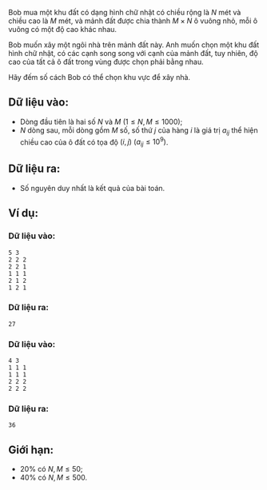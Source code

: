 Bob mua một khu đất có dạng hình chữ nhật có chiều rộng là $N$ mét và chiều cao là $M$ mét, và mảnh đất được chia thành $M×N$ ô vuông nhỏ, mỗi ô vuông có một độ cao khác nhau.

Bob muốn xây một ngôi nhà trên mảnh đất này. Anh muốn chọn một khu đất hình chữ nhật, có các cạnh song song với cạnh của mảnh đất, tuy nhiên, độ cao của tất cả ô đất trong vùng được chọn phải bằng nhau.

Hãy đếm số cách Bob có thể chọn khu vực để xây nhà.

## Dữ liệu vào:
- Dòng đầu tiên là hai số $N$ và $M\ (1≤N,M≤1000)$;
- $N$ dòng sau, mỗi dòng gồm $M$ số, số thứ $j$ của hàng $i$ là giá trị $a_{ij}$ thể hiện chiều cao của ô đất có tọa độ $(i, j)\ (a_{ij}≤10^9)$.

## Dữ liệu ra:
- Số nguyên duy nhất là kết quả của bài toán.

## Ví dụ:
### Dữ liệu vào:
```
5 3
2 2 2
2 2 1
1 1 1
2 1 2
1 2 1
```

### Dữ liệu ra:
```
27
```

### Dữ liệu vào:
```
4 3
1 1 1
1 1 1
2 2 2
2 2 2
```

### Dữ liệu ra:
```
36
```

## Giới hạn:
- $20\%$ có $N,M≤50$;
- $40\%$ có $N,M≤500$.